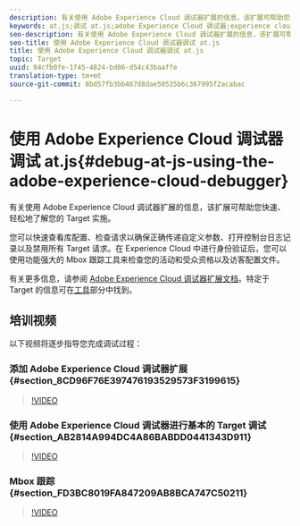 ```yaml
---
description: 有关使用 Adobe Experience Cloud 调试器扩展的信息，该扩展可帮助您快速、轻松地了解您的 Target 实施。
keywords: at.js;调试 at.js;adobe Experience Cloud 调试器;experience cloud 调试器;mbox 跟踪;mbox 高亮;调试
seo-description: 有关使用 Adobe Experience Cloud 调试器扩展的信息，该扩展可帮助您快速、轻松地了解您的 Target 实施。
seo-title: 使用 Adobe Experience Cloud 调试器调试 at.js
title: 使用 Adobe Experience Cloud 调试器调试 at.js
topic: Target
uuid: 04cfb0fe-1f45-4824-bd06-d54c43baaffe
translation-type: tm+mt
source-git-commit: 8bd57fb3bb467d8dae50535b6c367995f2acabac

---
```



# 使用 Adobe Experience Cloud 调试器调试 at.js{#debug-at-js-using-the-adobe-experience-cloud-debugger}

有关使用 Adobe Experience Cloud 调试器扩展的信息，该扩展可帮助您快速、轻松地了解您的 Target 实施。

您可以快速查看库配置、检查请求以确保正确传递自定义参数、打开控制台日志记录以及禁用所有 Target 请求。在 Experience Cloud 中进行身份验证后，您可以使用功能强大的 Mbox 跟踪工具来检查您的活动和受众资格以及访客配置文件。

有关更多信息，请参阅 [Adobe Experience Cloud 调试器扩展文档](https://marketing.adobe.com/resources/help/en_US/experience-cloud-debugger/)。特定于 Target 的信息可在[工具](https://marketing.adobe.com/resources/help/en_US/experience-cloud-debugger/tools.html)部分中找到。

## 培训视频

以下视频将逐步指导您完成调试过程：

### 添加 Adobe Experience Cloud 调试器扩展 {#section_8CD96F76E397476193529573F3199615}

>[!VIDEO](https://video.tv.adobe.com/v/23114/?captions=chi_hans)

### 使用 Adobe Experience Cloud 调试器进行基本的 Target 调试 {#section_AB2814A994DC4A86BABDD0441343D911}

>[!VIDEO](https://video.tv.adobe.com/v/23115/?captions=chi_hans)

### Mbox 跟踪 {#section_FD3BC8019FA847209AB8BCA747C50211}

>[!VIDEO](https://video.tv.adobe.com/v/23113/?captions=chi_hans)
